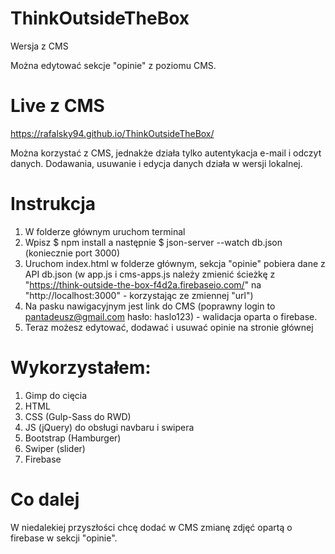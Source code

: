 # ThinkOutsideTheBox

Wersja z CMS

Można edytować sekcje "opinie" z poziomu CMS.

# Live z CMS

https://rafalsky94.github.io/ThinkOutsideTheBox/

Można korzystać z CMS, jednakże działa tylko autentykacja e-mail i odczyt danych. Dodawania, usuwanie i edycja danych działa w wersji lokalnej.

# Instrukcja

1. W folderze głównym uruchom terminal
2. Wpisz $ npm install a następnie $ json-server --watch db.json (koniecznie port 3000)
3. Uruchom index.html w folderze głównym, sekcja "opinie" pobiera dane z API db.json (w app.js i cms-apps.js należy zmienić ścieżkę z "https://think-outside-the-box-f4d2a.firebaseio.com/" na "http://localhost:3000" - korzystając ze zmiennej "url")
4. Na pasku nawigacyjnym jest link do CMS (poprawny login to pantadeusz@gmail.com  hasło: haslo123) - walidacja oparta o firebase.
5. Teraz możesz edytować, dodawać i usuwać opinie na stronie głównej


# Wykorzystałem:

1. Gimp do cięcia
2. HTML
3. CSS (Gulp-Sass do RWD)
4. JS (jQuery) do obsługi navbaru i swipera
5. Bootstrap (Hamburger)
6. Swiper (slider)
7. Firebase

# Co dalej

W niedalekiej przyszłości chcę dodać w CMS zmianę zdjęć opartą o firebase w sekcji "opinie".

